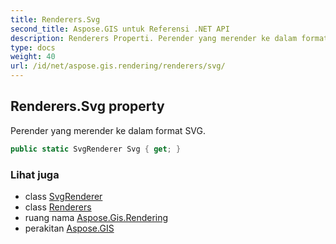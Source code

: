 ```yaml
---
title: Renderers.Svg
second_title: Aspose.GIS untuk Referensi .NET API
description: Renderers Properti. Perender yang merender ke dalam format SVG.
type: docs
weight: 40
url: /id/net/aspose.gis.rendering/renderers/svg/
---
```

## Renderers.Svg property

Perender yang merender ke dalam format SVG.

```csharp
public static SvgRenderer Svg { get; }
```

### Lihat juga

* class [SvgRenderer](../../../aspose.gis.rendering.formats.svg/svgrenderer/)
* class [Renderers](../)
* ruang nama [Aspose.Gis.Rendering](../../renderers/)
* perakitan [Aspose.GIS](../../../)


